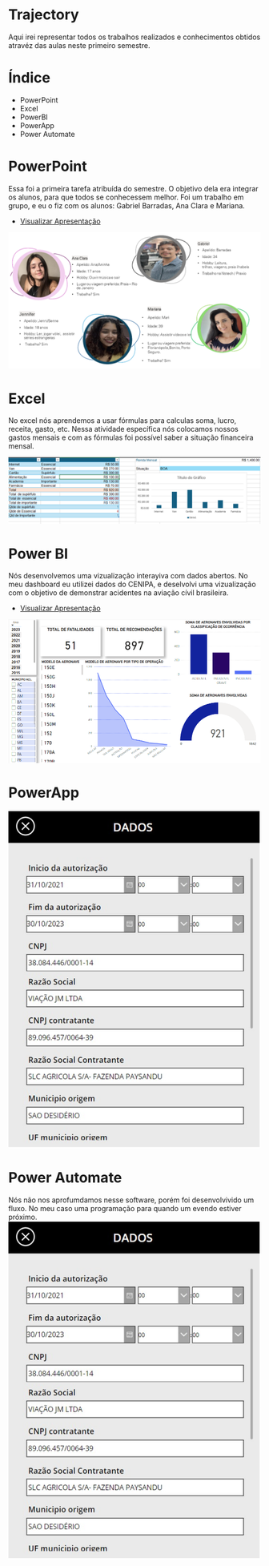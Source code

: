 # Trajectory
Aqui irei representar todos os trabalhos realizados e conhecimentos obtidos atravéz das aulas neste primeiro semestre.

# Índice 
- PowerPoint
- Excel
- PowerBI
- PowerApp
- Power Automate

# PowerPoint
Essa foi a primeira tarefa atribuída do semestre. O objetivo dela era integrar os alunos, para que todos se conhecessem melhor. Foi um trabalho em grupo, e eu o fiz com os alunos: Gabriel Barradas, Ana Clara e Mariana.

- [Visualizar Apresentação](Apresentação.powerpoint.pdf)

<img src="powerpoint.png"> 


# Excel
No excel nós aprendemos a usar fórmulas para calculas soma, lucro, receita, gasto, etc. Nessa atividade específica nós colocamos nossos gastos mensais e com as fórmulas foi possível saber a situação financeira mensal.

<img src="excel.png"> 

# Power BI
Nós desenvolvemos uma vizualização interayiva com dados abertos. No meu dashboard eu utilizei dados do CENIPA, e deselvolvi uma vizualização com o objetivo de demonstrar acidentes na aviação cívil brasileira.

- [Visualizar Apresentação](acidentes.pbix)

<img src="powerbi.png">

# PowerApp
<img src="image.png">


# Power Automate
Nós não nos aprofumdamos nesse software, porém foi desenvolvivido um fluxo. No meu caso uma programação para quando um evendo estiver próximo.
<img src="image.png">
